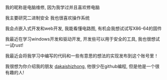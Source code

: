 我的昵称是电脑维修, 因为我学过并且喜欢修电脑

我主要研究二进制安全 我也很喜欢操作系统

我会点嵌入式开发和web开发, 我能看懂电路图, 有机会我想试试写X86-64的固件

我最近在学习windows开发和驱动开发, 开发些可以用于安全的工具, 我也很想试一试rust!

我最近会将我学习中编写的代码和一些有意思的想法的实现发布到这个账号里！

我很想为你介绍我的朋友 [dakaishizhong](https://github.com/dakaishizhong), 他很少在github编程, 但是他是一个很有趣的人!
